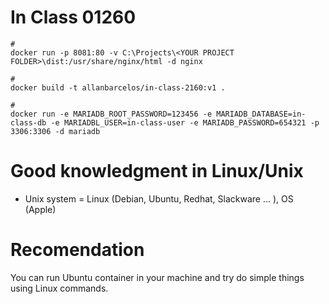 # In Class 01260

```shell
#
docker run -p 8081:80 -v C:\Projects\<YOUR PROJECT FOLDER>\dist:/usr/share/nginx/html -d nginx

#
docker build -t allanbarcelos/in-class-2160:v1 .

#
docker run -e MARIADB_ROOT_PASSWORD=123456 -e MARIADB_DATABASE=in-class-db -e MARIADBL_USER=in-class-user -e MARIADB_PASSWORD=654321 -p 3306:3306 -d mariadb

```

# Good knowledgment in Linux/Unix
- Unix system = Linux (Debian, Ubuntu, Redhat, Slackware ... ), OS (Apple)

# Recomendation
You can run Ubuntu container in your machine and try do simple things using Linux commands.